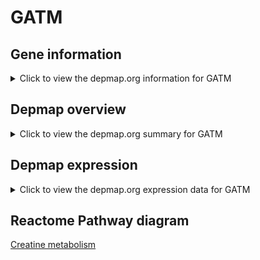 <h1>GATM</h1>

<h2>Gene information</h2>
<details>
  <summary>Click to view the depmap.org information for GATM</summary>
  <iframe src="https://depmap.org/portal/gene/GATM?tab=about" style="border:none;width:100%;height:800px"></iframe>
</details>

<h2>Depmap overview</h2>
<details>
  <summary>Click to view the depmap.org summary for GATM</summary>
  <iframe src="https://depmap.org/portal/gene/GATM?tab=overview" style="border:none;width:100%;height:800px"></iframe>
</details>

<h2>Depmap expression</h2>
<details>
  <summary>Click to view the depmap.org expression data for GATM</summary>
  <iframe src="https://depmap.org/portal/gene/GATM?tab=characterization" style="border:none;width:100%;height:800px"></iframe>
</details>



<h2>Reactome Pathway diagram</h2>
<a href="https://reactome.org/PathwayBrowser/#/R-HSA-71288" target="_BLANK">Creatine metabolism</a>



